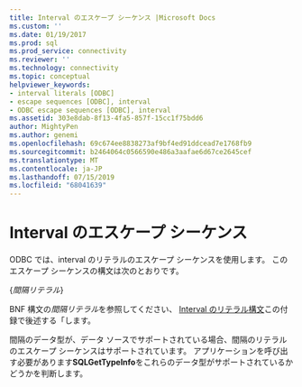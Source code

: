 ```yaml
---
title: Interval のエスケープ シーケンス |Microsoft Docs
ms.custom: ''
ms.date: 01/19/2017
ms.prod: sql
ms.prod_service: connectivity
ms.reviewer: ''
ms.technology: connectivity
ms.topic: conceptual
helpviewer_keywords:
- interval literals [ODBC]
- escape sequences [ODBC], interval
- ODBC escape sequences [ODBC], interval
ms.assetid: 303e8dab-8f13-4fa5-857f-15cc1f75bdd6
author: MightyPen
ms.author: genemi
ms.openlocfilehash: 69c674ee8838273af9bf4ed91ddcead7e1768fb9
ms.sourcegitcommit: b2464064c0566590e486a3aafae6d67ce2645cef
ms.translationtype: MT
ms.contentlocale: ja-JP
ms.lasthandoff: 07/15/2019
ms.locfileid: "68041639"
---
```

# <a name="interval-escape-sequences"></a>Interval のエスケープ シーケンス
ODBC では、interval のリテラルのエスケープ シーケンスを使用します。 このエスケープ シーケンスの構文は次のとおりです。  
  
 {*間隔リテラル*}  
  
 BNF 構文の*間隔リテラル*を参照してください、 [Interval のリテラル構文](../../../odbc/reference/appendixes/interval-literal-syntax.md)この付録で後述する「します。  
  
 間隔のデータ型が、データ ソースでサポートされている場合、間隔のリテラルのエスケープ シーケンスはサポートされています。 アプリケーションを呼び出す必要があります**SQLGetTypeInfo**をこれらのデータ型がサポートされているかどうかを判断します。
